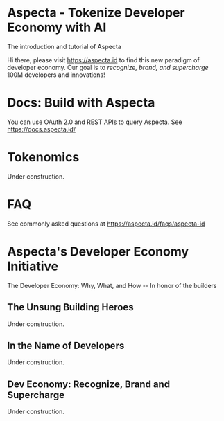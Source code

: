 # Aspecta - Tokenize Developer Economy with AI
The introduction and tutorial of Aspecta

Hi there, please visit https://aspecta.id to find this new paradigm of developer economy. Our goal is to *recognize, brand, and supercharge* 100M developers and innovations!

# Docs: Build with Aspecta
You can use OAuth 2.0 and REST APIs to query Aspecta. See https://docs.aspecta.id/

# Tokenomics
Under construction.

# FAQ
See commonly asked questions at https://aspecta.id/faqs/aspecta-id

# Aspecta's Developer Economy Initiative
The Developer Economy: Why, What, and How -- In honor of the builders
## The Unsung Building Heroes 
Under construction.

## In the Name of Developers
Under construction.

## Dev Economy: Recognize, Brand and Supercharge
Under construction.
